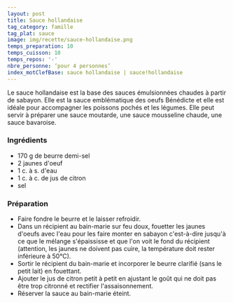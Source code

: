 ```yaml
---
layout: post
title: Sauce hollandaise
tag_category: famille
tag_plat: sauce
image: img/recette/sauce-hollandaise.png
temps_preparation: 10
temps_cuisson: 10
temps_repos: '-'
nbre_personne: ‘pour 4 personnes’
index_motClefBase: sauce hollandaise | sauce!hollandaise
---
```

Le sauce hollandaise est la base des sauces émulsionnées chaudes à partir de sabayon. Elle est la sauce emblématique des oeufs Bénédicte et elle est idéale pour accompagner les poissons pochés et les légumes. Elle peut servir à préparer une sauce moutarde, une sauce mousseline chaude, une sauce bavaroise.

### Ingrédients
* 170 g de beurre demi-sel
* 2 jaunes d'oeuf
* 1 c. à s. d'eau
* 1 c. à c. de jus de citron
* sel

### Préparation
* Faire fondre le beurre et le laisser refroidir.
* Dans un récipient au bain-marie sur feu doux, fouetter les jaunes d'oeufs avec l'eau pour les faire monter en sabayon c'est-à-dire jusqu'à ce que le mélange s'épaississe et que l'on voit le fond du récipient (attention, les jaunes ne doivent pas cuire, la température doit rester inférieure à 50°C).
* Sortir le récipient du bain-marie et incorporer le beurre clarifié (sans le petit lait) en fouettant.
* Ajouter le jus de citron petit à petit en ajustant le goût qui ne doit pas être trop citronné et rectifier l'assaisonnement.
* Réserver la sauce au bain-marie éteint.

